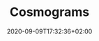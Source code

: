 ---
title: "Cosmograms"
date: 2020-09-09T17:32:36+02:00
draft: false
aspect: "upscaling"
authors: ["John Tresch"]
link: "https://cpb-us-w2.wpmucdn.com/web.sas.upenn.edu/dist/a/151/files/2016/07/2._tresch.cosmogram_in_royoux_0-uyw556.pdf"
medium: "article"
year: 2005
tags: ["cosmogram", "cosmos", world view"]
weight: 2
---
